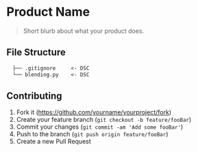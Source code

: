 
# Product Name

> Short blurb about what your product does.

## File Structure

```markdown
  ├── .gitignore     <- DSC
  └── blending.py    <- DSC

```

## Contributing

1. Fork it (<https://github.com/yourname/yourproject/fork>)
2. Create your feature branch (`git checkout -b feature/fooBar`)
3. Commit your changes (`git commit -am 'Add some fooBar'`)
4. Push to the branch (`git push origin feature/fooBar`)
5. Create a new Pull Request
